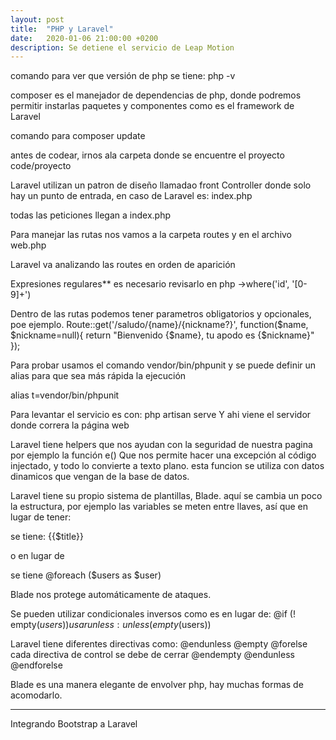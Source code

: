 ```yaml
---
layout: post
title:  "PHP y Laravel"
date:   2020-01-06 21:00:00 +0200
description: Se detiene el servicio de Leap Motion
---
```


comando para ver que versión de php se tiene:
php -v

composer es el manejador de dependencias de php, donde podremos permitir instarlas paquetes y componentes como es el framework de Laravel

comando para
composer update

antes de codear, irnos ala carpeta donde se encuentre el proyecto code/proyecto

Laravel utilizan un patron de diseño llamadao front Controller donde solo hay un punto de entrada, en caso de Laravel es: index.php

todas las peticiones llegan a index.php


Para manejar las rutas nos vamos a la carpeta routes y en el archivo web.php


Laravel va analizando las routes en orden de aparición

Expresiones regulares** es necesario revisarlo en php
->where('id', '[0-9]+')

Dentro de las rutas podemos tener parametros obligatorios y opcionales, poe ejemplo.
Route::get('/saludo/{name}/{nickname?}', function($name, $nickname=null){
  return "Bienvenido {$name}, tu apodo es {$nickname}"
});


Para probar usamos el comando
vendor/bin/phpunit
y se puede definir un alias para que sea más rápida la ejecución

alias t=vendor/bin/phpunit



Para levantar el servicio es con:
php artisan serve
Y ahi viene el servidor donde correra la página web


Laravel tiene helpers que nos ayudan con la seguridad de nuestra pagina por ejemplo la función e()
Que nos permite hacer una excepción al código injectado, y todo lo convierte a texto plano. esta funcion se utiliza con datos dinamicos que vengan de la base de datos.




Laravel tiene su propio sistema de plantillas, Blade. aquí se cambia un poco la estructura, por ejemplo las variables se meten entre llaves, así que en lugar de tener:
<?= e($title) ?>
se tiene:
{{$title}}

o en lugar de
<?php foreach ($users as $user):?>
se tiene
@foreach ($users as $user)


Blade nos protege automáticamente de ataques.



Se pueden utilizar condicionales inversos
como es en lugar de:
@if (! empty($users))
usar unless:
unless(empty($users))

Laravel tiene diferentes directivas como:
@endunless
@empty
@forelse
cada directiva de control se debe de cerrar
@endempty
@endunless
@endforelse


Blade es una manera elegante de envolver php, hay muchas formas de acomodarlo.

-----
Integrando Bootstrap a Laravel
